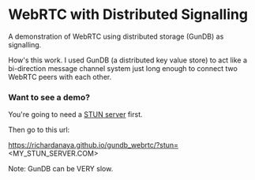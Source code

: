 # WebRTC with Distributed Signalling

A demonstration of WebRTC using distributed storage (GunDB) as signalling.

How's this work.  I used GunDB (a distributed key value store) to act like a bi-direction message channel system just long enough to connect two WebRTC peers with each other.

### Want to see a demo?

You're going to need a [STUN server](https://www.google.com/search?q=public+stun+server+webrtc) first.

Then go to this url:

https://richardanaya.github.io/gundb_webrtc/?stun=<MY_STUN_SERVER.COM>


Note: GunDB can be VERY slow.
